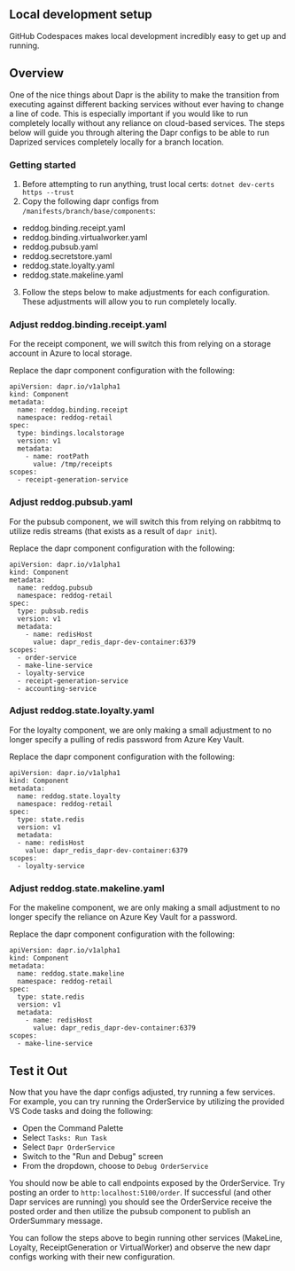 ## Local development setup

GitHub Codespaces makes local development incredibly easy to get up and running.  

## Overview

One of the nice things about Dapr is the ability to make the transition from executing against different backing services without ever having to change a line of code.  This is especially important if you would like to run completely locally without any reliance on cloud-based services.  The steps below will guide you through altering the Dapr configs to be able to run Daprized services completely locally for a branch location.

### Getting started

1. Before attempting to run anything, trust local certs:
`dotnet dev-certs https --trust`
2. Copy the following dapr configs from `/manifests/branch/base/components`:
  - reddog.binding.receipt.yaml
  - reddog.binding.virtualworker.yaml
  - reddog.pubsub.yaml
  - reddog.secretstore.yaml
  - reddog.state.loyalty.yaml
  - reddog.state.makeline.yaml
3. Follow the steps below to make adjustments for each configuration.  These adjustments will allow you to run completely locally.

### Adjust reddog.binding.receipt.yaml

For the receipt component, we will switch this from relying on a storage account in Azure to local storage.

Replace the dapr component configuration with the following:

```
apiVersion: dapr.io/v1alpha1
kind: Component
metadata:
  name: reddog.binding.receipt
  namespace: reddog-retail
spec:
  type: bindings.localstorage
  version: v1
  metadata:
    - name: rootPath
      value: /tmp/receipts
scopes:
  - receipt-generation-service
```

### Adjust reddog.pubsub.yaml

For the pubsub component, we will switch this from relying on rabbitmq to utilize redis streams (that exists as a result of `dapr init`).

Replace the dapr component configuration with the following:

```
apiVersion: dapr.io/v1alpha1
kind: Component
metadata:
  name: reddog.pubsub
  namespace: reddog-retail
spec:
  type: pubsub.redis
  version: v1
  metadata: 
    - name: redisHost
      value: dapr_redis_dapr-dev-container:6379
scopes:
  - order-service
  - make-line-service
  - loyalty-service
  - receipt-generation-service
  - accounting-service
```

### Adjust reddog.state.loyalty.yaml

For the loyalty component, we are only making a small adjustment to no longer specify a pulling of redis password from Azure Key Vault.

Replace the dapr component configuration with the following:

```
apiVersion: dapr.io/v1alpha1
kind: Component
metadata:
  name: reddog.state.loyalty
  namespace: reddog-retail
spec:
  type: state.redis
  version: v1
  metadata:
  - name: redisHost
    value: dapr_redis_dapr-dev-container:6379
scopes:
  - loyalty-service
```

### Adjust reddog.state.makeline.yaml

For the makeline component, we are only making a small adjustment to no longer specify the reliance on Azure Key Vault for a password.

Replace the dapr component configuration with the following:

```
apiVersion: dapr.io/v1alpha1
kind: Component
metadata:
  name: reddog.state.makeline
  namespace: reddog-retail
spec:
  type: state.redis
  version: v1
  metadata:
    - name: redisHost
      value: dapr_redis_dapr-dev-container:6379
scopes:
  - make-line-service
```

## Test it Out

Now that you have the dapr configs adjusted, try running a few services.  For example, you can try running the OrderService by utilizing the provided VS Code tasks and doing the following:

- Open the Command Palette
- Select `Tasks: Run Task`
- Select `Dapr OrderService`
- Switch to the "Run and Debug" screen
- From the dropdown, choose to `Debug OrderService`

You should now be able to call endpoints exposed by the OrderService.  Try posting an order to `http:localhost:5100/order`.  If successful (and other Dapr services are running) you should see the OrderService receive the posted order and then utilize the pubsub component to publish an OrderSummary message.

You can follow the steps above to begin running other services (MakeLine, Loyalty, ReceiptGeneration or VirtualWorker) and observe the new dapr configs working with their new configuration.
